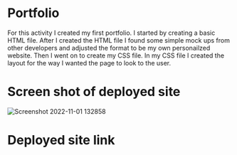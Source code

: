 # Portfolio

For this activity I created my first portfolio. I started by creating a basic HTML file. After I created the HTML file I found some simple mock ups from other developers and adjusted the format to be my own personailzed website. Then I went on to create my CSS file. In my CSS file I created the layout for the way I wanted the page to look to the user. 

# Screen shot of deployed site

![Screenshot 2022-11-01 132858](https://user-images.githubusercontent.com/114687261/199311912-56db12f6-2868-4e99-bc0e-84f63789c233.png)

# Deployed site link


